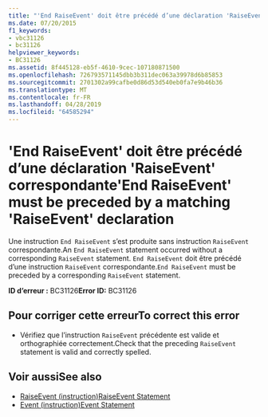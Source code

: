 ```yaml
---
title: "'End RaiseEvent' doit être précédé d’une déclaration 'RaiseEvent' correspondante"
ms.date: 07/20/2015
f1_keywords:
- vbc31126
- bc31126
helpviewer_keywords:
- BC31126
ms.assetid: 8f445128-eb5f-4610-9cec-107180871500
ms.openlocfilehash: 726793571145dbb3b311dec063a39978d6b85853
ms.sourcegitcommit: 2701302a99cafbe0d86d53d540eb0fa7e9b46b36
ms.translationtype: MT
ms.contentlocale: fr-FR
ms.lasthandoff: 04/28/2019
ms.locfileid: "64585294"
---
```

# <a name="end-raiseevent-must-be-preceded-by-a-matching-raiseevent-declaration"></a><span data-ttu-id="98105-102">'End RaiseEvent' doit être précédé d’une déclaration 'RaiseEvent' correspondante</span><span class="sxs-lookup"><span data-stu-id="98105-102">'End RaiseEvent' must be preceded by a matching 'RaiseEvent' declaration</span></span>
<span data-ttu-id="98105-103">Une instruction `End RaiseEvent` s’est produite sans instruction `RaiseEvent` correspondante.</span><span class="sxs-lookup"><span data-stu-id="98105-103">An `End RaiseEvent` statement occurred without a corresponding `RaiseEvent` statement.</span></span> <span data-ttu-id="98105-104">`End RaiseEvent` doit être précédé d’une instruction `RaiseEvent` correspondante.</span><span class="sxs-lookup"><span data-stu-id="98105-104">`End RaiseEvent` must be preceded by a corresponding `RaiseEvent` statement.</span></span>  
  
 <span data-ttu-id="98105-105">**ID d’erreur :** BC31126</span><span class="sxs-lookup"><span data-stu-id="98105-105">**Error ID:** BC31126</span></span>  
  
## <a name="to-correct-this-error"></a><span data-ttu-id="98105-106">Pour corriger cette erreur</span><span class="sxs-lookup"><span data-stu-id="98105-106">To correct this error</span></span>  
  
- <span data-ttu-id="98105-107">Vérifiez que l’instruction `RaiseEvent` précédente est valide et orthographiée correctement.</span><span class="sxs-lookup"><span data-stu-id="98105-107">Check that the preceding `RaiseEvent` statement is valid and correctly spelled.</span></span>  
  
## <a name="see-also"></a><span data-ttu-id="98105-108">Voir aussi</span><span class="sxs-lookup"><span data-stu-id="98105-108">See also</span></span>

- [<span data-ttu-id="98105-109">RaiseEvent (instruction)</span><span class="sxs-lookup"><span data-stu-id="98105-109">RaiseEvent Statement</span></span>](../../visual-basic/language-reference/statements/raiseevent-statement.md)
- [<span data-ttu-id="98105-110">Event (instruction)</span><span class="sxs-lookup"><span data-stu-id="98105-110">Event Statement</span></span>](../../visual-basic/language-reference/statements/event-statement.md)
